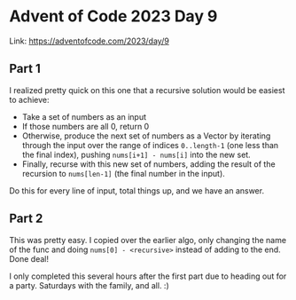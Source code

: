 # Advent of Code 2023 Day 9

Link: <https://adventofcode.com/2023/day/9>

## Part 1

I realized pretty quick on this one that a recursive solution would be easiest to achieve:

- Take a set of numbers as an input
- If those numbers are all 0, return 0
- Otherwise, produce the next set of numbers as a Vector by iterating through the input over the range of indices `0..length-1` (one less than the final index), pushing `nums[i+1] - nums[i]` into the new set.
- Finally, recurse with this new set of numbers, adding the result of the recursion to `nums[len-1]` (the final number in the input).

Do this for every line of input, total things up, and we have an answer.

## Part 2

This was pretty easy. I copied over the earlier algo, only changing the name of the func and doing `nums[0] - <recursive>` instead of adding to the end. Done deal!

I only completed this several hours after the first part due to heading out for a party. Saturdays with the family, and all. :)
